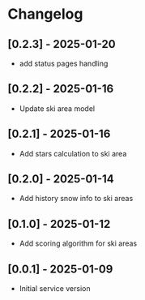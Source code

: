 # Changelog

## [0.2.3] - 2025-01-20
- add status pages handling

## [0.2.2] - 2025-01-16
- Update ski area model

## [0.2.1] - 2025-01-16
- Add stars calculation to ski area

## [0.2.0] - 2025-01-14
- Add history snow info to ski areas

## [0.1.0] - 2025-01-12
- Add scoring algorithm for ski areas

## [0.0.1] - 2025-01-09
- Initial service version